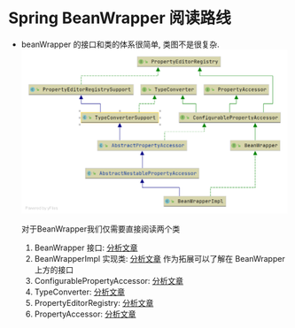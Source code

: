 # Spring BeanWrapper 阅读路线

- beanWrapper 的接口和类的体系很简单, 类图不是很复杂. 
    ![BeanWrapperImpl.png](./images/BeanWrapperImpl.png)
    
    对于BeanWrapper我们仅需要直接阅读两个类
    1. BeanWrapper 接口: [分析文章](/docs/beans/BeanWrapper/Spring-BeanWrapper.md)
    2. BeanWrapperImpl 实现类: [分析文章](/docs/beans/BeanWrapper/Spring-BeanWrapperImpl.md)
    作为拓展可以了解在 BeanWrapper 上方的接口
    1. ConfigurablePropertyAccessor: [分析文章](/docs/beans/ConfigurablePropertyAccessor/Spring-ConfigurablePropertyAccessor.md)
    2. TypeConverter: [分析文章](/docs/core/convert/Spring-TypeConverter.md)
    3. PropertyEditorRegistry: [分析文章](/docs/beans/propertyEditor/Spring-PropertyEditorRegistry.md)
    4. PropertyAccessor: [分析文章](/docs/beans/PropertyAccessor/Spring-PropertyAccessor.md)